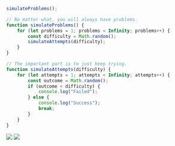 ```JavaScript
simulateProblems();

// No matter what, you will always have problems.
function simulateProblems() {
    for (let problems = 1; problems < Infinity; problems++) {
        const difficulty = Math.random();
        simulateAttempts(difficulty);
    }
}

// The important part is to just keep trying.
function simulateAttempts(difficulty) {
    for (let attempts = 1; attempts < Infinity; attempts++) {
        const outcome = Math.random();
        if (outcome < difficulty) {
            console.log("Failed");
        } else {
            console.log("Success");
            break;
        }
    }
}
```

![](https://nirzak-streak-stats.vercel.app/?user=enetwarch&theme=tokyonight&hide_border=true)
![](https://github-readme-stats.vercel.app/api/top-langs/?username=enetwarch&theme=tokyonight&hide_border=true&include_all_commits=false&count_private=false&layout=compact)